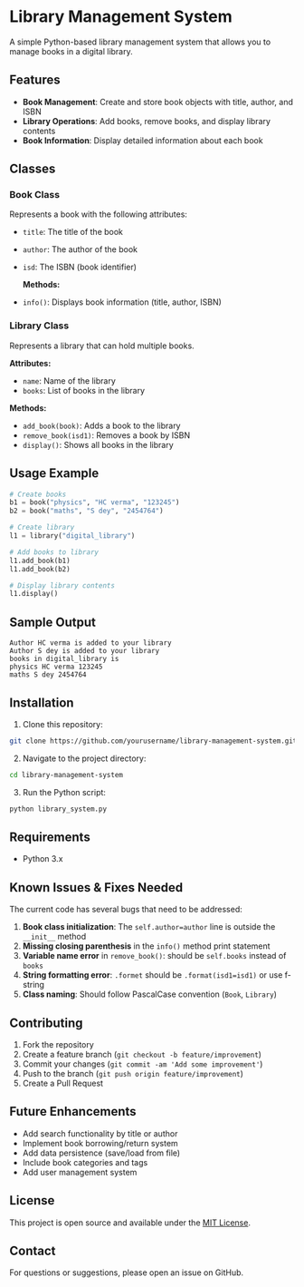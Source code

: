 # Library Management System

A simple Python-based library management system that allows you to manage books in a digital library.

   ## Features

- **Book Management**: Create and store book objects with title, author, and ISBN
- **Library Operations**: Add books, remove books, and display library contents
- **Book Information**: Display detailed information about each book

## Classes

### Book Class
   Represents a book with the following attributes:
- `title`: The title of the book
- `author`: The author of the book  
- `isd`: The ISBN (book identifier)

   **Methods:**
- `info()`: Displays book information (title, author, ISBN)

### Library Class
Represents a library that can hold multiple books.

**Attributes:**
- `name`: Name of the library
- `books`: List of books in the      library

**Methods:**
- `add_book(book)`: Adds a book to the library
- `remove_book(isd1)`: Removes a book by ISBN
- `display()`: Shows all books in the library

## Usage Example

```python
# Create books
b1 = book("physics", "HC verma", "123245")
b2 = book("maths", "S dey", "2454764")

# Create library
l1 = library("digital_library")

# Add books to library
l1.add_book(b1)
l1.add_book(b2)

# Display library contents
l1.display()
```

## Sample Output

```
Author HC verma is added to your library
Author S dey is added to your library
books in digital_library is
physics HC verma 123245
maths S dey 2454764
```

## Installation

1. Clone this repository:
```bash
git clone https://github.com/yourusername/library-management-system.git
```

2. Navigate to the project directory:
```bash
cd library-management-system
```

3. Run the Python script:
```bash
python library_system.py
```

## Requirements

- Python 3.x

## Known Issues & Fixes Needed

The current code has several bugs that need to be addressed:

1. **Book class initialization**: The `self.author=author` line is outside the `__init__` method
2. **Missing closing parenthesis** in the `info()` method print statement
3. **Variable name error** in `remove_book()`: should be `self.books` instead of `books`
4. **String formatting error**: `.formet` should be `.format(isd1=isd1)` or use f-string
5. **Class naming**: Should follow PascalCase convention (`Book`, `Library`)

## Contributing

1. Fork the repository
2. Create a feature branch (`git checkout -b feature/improvement`)
3. Commit your changes (`git commit -am 'Add some improvement'`)
4. Push to the branch (`git push origin feature/improvement`)
5. Create a Pull Request

## Future Enhancements

- Add search functionality by title or author
- Implement book borrowing/return system
- Add data persistence (save/load from file)
- Include book categories and tags
- Add user management system

## License

This project is open source and available under the [MIT License](LICENSE).

## Contact

For questions or suggestions, please open an issue on GitHub.
